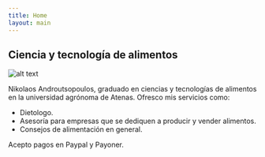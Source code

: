 ```yaml
---
title: Home
layout: main
---
```


## Ciencia y tecnología de alimentos
![alt text](http://scatterjar.com/wp-content/uploads/2016/11/www.scatterjar.com-4571-800x533.jpg "cta")

Nikolaos Androutsopoulos, graduado en ciencias y tecnologías de alimentos en la universidad agrónoma de Atenas. Ofresco mis servicios como: 
* Dietologo.
* Asesoría para empresas que se dediquen a producir y vender alimentos.
* Consejos de alimentación en general.

Acepto pagos en Paypal y Payoner.
